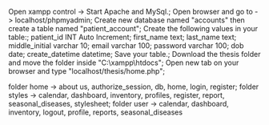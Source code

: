 Open xampp control -> Start Apache and MySql.;
Open browser and go to -> localhost/phpmyadmin;
Create new database named "accounts" then create a table named "patient_account";
Create the following values in your table:;
  patient_id  INT Auto Increment;
  first_name  text;
  last_name text;
  middle_initial  varchar 10;
  email  varchar  100;
  password  varchar 100;
  dob date;
  create_datetime datetime;
Save your table.;
Download the thesis folder and move the folder inside "C:\xampp\htdocs\";
Open new tab on your browser and type "localhost/thesis/home.php";


folder home -> about us, authorize_session, db, home, login, register;
folder styles -> calendar, dashboard, inventory, profiles, register, report, seasonal_diseases, stylesheet;
folder user -> calendar, dashboard, inventory, logout, profile, reports, seasonal_diseases
